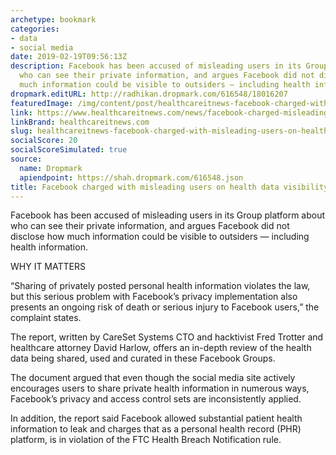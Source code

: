```yaml
---
archetype: bookmark
categories:
- data
- social media
date: 2019-02-19T09:56:13Z
description: Facebook has been accused of misleading users in its Group platform about
  who can see their private information, and argues Facebook did not disclose how
  much information could be visible to outsiders — including health information.
dropmark.editURL: http://radhikan.dropmark.com/616548/18016207
featuredImage: /img/content/post/healthcareitnews-facebook-charged-with-misleading-users-on-health-data-visibility.jpg
link: https://www.healthcareitnews.com/news/facebook-charged-misleading-users-health-data-visibility
linkBrand: healthcareitnews.com
slug: healthcareitnews-facebook-charged-with-misleading-users-on-health-data-visibility
socialScore: 20
socialScoreSimulated: true
source:
  name: Dropmark
  apiendpoint: https://shah.dropmark.com/616548.json
title: Facebook charged with misleading users on health data visibility
---
```

Facebook has been accused of misleading users in its Group platform about who can see their private information, and argues Facebook did not disclose how much information could be visible to outsiders — including health information.

WHY IT MATTERS

“Sharing of privately posted personal health information violates the law, but this serious problem with Facebook’s privacy implementation also presents an ongoing risk of death or serious injury to Facebook users,” the complaint states.

The report, written by CareSet Systems CTO and hacktivist Fred Trotter and healthcare attorney David Harlow, offers an in-depth review of the health data being shared, used and curated in these Facebook Groups.

The document argued that even though the social media site actively encourages users to share private health information in numerous ways, Facebook’s privacy and access control sets are inconsistently applied.

In addition, the report said Facebook allowed substantial patient health information to leak and charges that as a personal health record (PHR) platform, is in violation of the FTC Health Breach Notification rule.

